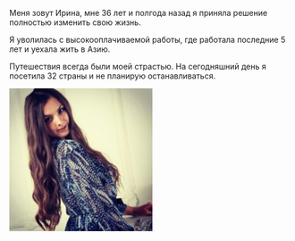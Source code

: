 Меня зовут Ирина, мне 36 лет и полгода назад я приняла решение полностью изменить свою жизнь.

Я уволилась с высокооплачиваемой работы, где работала последние 5 лет и уехала жить в Азию.

Путешествия всегда были моей страстью. На сегодняшний день я посетила 32 страны и не планирую останавливаться.

![Alt text](/images.jpg)
